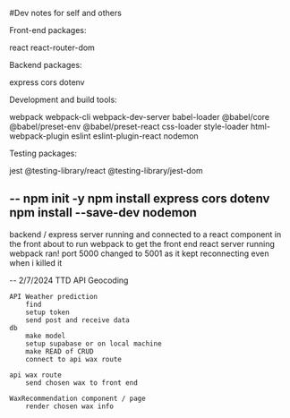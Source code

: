 #Dev notes for self and others

Front-end packages:

react
react-router-dom

Backend packages:

express
cors
dotenv

Development and build tools:

webpack
webpack-cli
webpack-dev-server
babel-loader
@babel/core
@babel/preset-env
@babel/preset-react
css-loader
style-loader
html-webpack-plugin
eslint
eslint-plugin-react
nodemon

Testing packages:

jest
@testing-library/react
@testing-library/jest-dom

--
npm init -y
npm install express cors dotenv
npm install --save-dev nodemon
--
backend / express server running and connected to a react component in the front
about to run webpack to get the front end react server running
webpack ran! port 5000 changed to 5001 as it kept reconnecting even when i killed it

-- 
2/7/2024
TTD 
    API Geocoding
        
    API Weather prediction
        find 
        setup token 
        send post and receive data
    db
        make model
        setup supabase or on local machine
        make READ of CRUD
        connect to api wax route
        
    api wax route
        send chosen wax to front end

    WaxRecommendation component / page
        render chosen wax info

